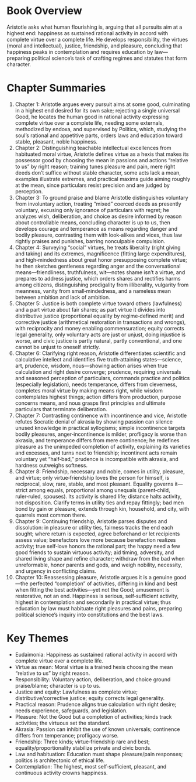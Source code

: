 # Book Overview
Aristotle asks what human flourishing is, arguing that all pursuits aim at a highest end: happiness as sustained rational activity in accord with complete virtue over a complete life. He develops responsibility, the virtues (moral and intellectual), justice, friendship, and pleasure, concluding that happiness peaks in contemplation and requires education by law—preparing political science’s task of crafting regimes and statutes that form character.

# Chapter Summaries
1. Chapter 1: Aristotle argues every pursuit aims at some good, culminating in a highest end desired for its own sake; rejecting a single universal Good, he locates the human good in rational activity expressing complete virtue over a complete life, needing some externals, methodized by endoxa, and supervised by Politics, which, studying the soul’s rational and appetitive parts, orders laws and education toward stable, pleasant, noble happiness.
2. Chapter 2: Distinguishing teachable intellectual excellences from habituated moral virtue, Aristotle defines virtue as a hexis that makes its possessor good by choosing the mean in passions and actions “relative to us” by right reason; training tunes pleasure and pain, mere right deeds don’t suffice without stable character, some acts lack a mean, examples illustrate extremes, and practical maxims guide aiming roughly at the mean, since particulars resist precision and are judged by perception.
3. Chapter 3: To ground praise and blame Aristotle distinguishes voluntary from involuntary action, treating “mixed” coerced deeds as presently voluntary, excusing only ignorance of particulars with regret; he analyzes wish, deliberation, and choice as desire informed by reason about controllable means, concluding character is up to us, then develops courage and temperance as means regarding danger and bodily pleasure, contrasting them with look‑alikes and vices, thus law rightly praises and punishes, barring nonculpable compulsion.
4. Chapter 4: Surveying “social” virtues, he treats liberality (right giving and taking) and its extremes, magnificence (fitting large expenditures), and high‑mindedness about great honor presupposing complete virtue; he then sketches gentleness regarding anger and the conversational means—friendliness, truthfulness, wit—notes shame isn’t a virtue, and prepares to address justice, which orders shares and rectifies harms among citizens, distinguishing prodigality from illiberality, vulgarity from meanness, vanity from small‑mindedness, and a nameless mean between ambition and lack of ambition.
5. Chapter 5: Justice is both complete virtue toward others (lawfulness) and a part virtue about fair shares; as part virtue it divides into distributive justice (proportional equality by regime‑defined merit) and corrective justice (arithmetical restoration in transactions and wrongs), with reciprocity and money enabling commensuration; equity corrects legal generality, only voluntary acts are just or unjust, doing injustice is worse, and civic justice is partly natural, partly conventional, and one cannot be unjust to oneself strictly.
6. Chapter 6: Clarifying right reason, Aristotle differentiates scientific and calculative intellect and identifies five truth‑attaining states—science, art, prudence, wisdom, nous—showing action arises when true calculation and right desire converge; prudence, requiring universals and seasoned perception of particulars, commands practice and politics (especially legislation), needs temperance, differs from cleverness, completes moral virtue by making means right, while wisdom contemplates highest things; action differs from production, purpose concerns means, and nous grasps first principles and ultimate particulars that terminate deliberation.
7. Chapter 7: Contrasting continence with incontinence and vice, Aristotle refutes Socratic denial of akrasia by showing passion can silence unused knowledge in practical syllogisms; simple incontinence targets bodily pleasures, anger‑incontinence is milder, profligacy is worse than akrasia, and temperance differs from mere continence; he redefines pleasure as the unimpeded completion of activity, explaining its varieties and excesses, and turns next to friendship; incontinent acts remain voluntary yet “half‑bad,” prudence is incompatible with akrasia, and hardness outweighs softness.
8. Chapter 8: Friendship, necessary and noble, comes in utility, pleasure, and virtue; only virtue‑friendship loves the person for himself, is reciprocal, slow, rare, stable, and most pleasant. Equality governs it—strict among equals, proportional among unequals (parent‑child, ruler‑ruled, spouses). Its activity is shared life; distance halts activity, not disposition. Clarify terms in utility ties and repay fittingly; bad men bond by gain or pleasure, extends through kin, household, and city, with quarrels most common there.
9. Chapter 9: Continuing friendship, Aristotle parses disputes and dissolution: in pleasure or utility ties, fairness tracks the end each sought; where return is expected, agree beforehand or let recipients assess value; benefactors love more because benefaction realizes activity; true self‑love honors the rational part; the happy need a few good friends to sustain virtuous activity; aid timing, adversity, and shared living shape and refine character; withdraw from the bad when unreformable, honor parents and gods, and weigh nobility, necessity, and urgency in conflicting claims.
10. Chapter 10: Reassessing pleasure, Aristotle argues it is a genuine good—the perfected “completion” of activities, differing in kind and best when fitting the best activities—yet not the Good; amusement is restorative, not an end. Happiness is serious, self‑sufficient activity, highest in contemplation and secondarily in practical virtue; thus education by law must habituate right pleasures and pains, preparing political science’s inquiry into constitutions and the best laws.

# Key Themes
- Eudaimonia: Happiness as sustained rational activity in accord with complete virtue over a complete life.
- Virtue as mean: Moral virtue is a trained hexis choosing the mean “relative to us” by right reason.
- Responsibility: Voluntary action, deliberation, and choice ground praise/blame; character is up to us.
- Justice and equity: Lawfulness as complete virtue; distributive/corrective justice; equity corrects legal generality.
- Practical reason: Prudence aligns true calculation with right desire; needs experience, safeguards, and legislation.
- Pleasure: Not the Good but a completion of activities; kinds track activities; the virtuous set the standard.
- Akrasia: Passion can inhibit the use of known universals; continence differs from temperance; profligacy worse.
- Friendship: Three kinds; virtue‑friendship rare and best; equality/proportionality stabilize private and civic bonds.
- Law and habituation: Education must shape pleasure/pain responses; politics is architectonic of ethical life.
- Contemplation: The highest, most self‑sufficient, pleasant, and continuous activity crowns happiness.